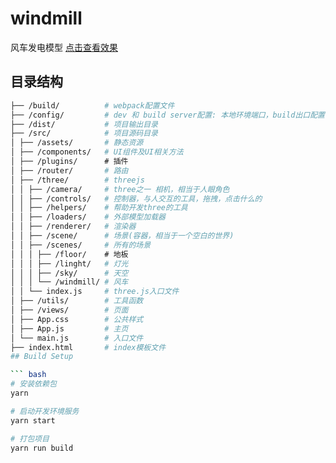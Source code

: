 # windmill
风车发电模型
<a href="http://www.luuxii.com/job/three/">点击查看效果</a>


## 目录结构

```bash
├── /build/          # webpack配置文件
├── /config/         # dev 和 build server配置: 本地环境端口，build出口配置等
├── /dist/           # 项目输出目录
├── /src/            # 项目源码目录
│ ├── /assets/       # 静态资源
│ ├── /components/   # UI组件及UI相关方法
│ ├── /plugins/      # 插件
│ ├── /router/       # 路由
│ ├── /three/        # threejs
│ │ ├── /camera/     # three之一 相机，相当于人眼角色
│ │ ├── /controls/   # 控制器，与人交互的工具，拖拽，点击什么的
│ │ ├── /helpers/    # 帮助开发three的工具
│ │ ├── /loaders/    # 外部模型加载器
│ │ ├── /renderer/   # 渲染器
│ │ ├── /scene/      # 场景(容器，相当于一个空白的世界)
│ │ ├── /scenes/     # 所有的场景
│ │ │ ├── /floor/    # 地板
│ │ │ ├── /linght/   # 灯光
│ │ │ ├── /sky/      # 天空
│ │ │ └── /windmill/ # 风车
│ │ └── index.js     # three.js入口文件
│ ├── /utils/        # 工具函数
│ ├── /views/        # 页面
│ ├── App.css        # 公共样式
│ ├── App.js         # 主页
│ └── main.js        # 入口文件
├── index.html       # index模板文件
## Build Setup

``` bash
# 安装依赖包
yarn

# 启动开发环境服务
yarn start

# 打包项目
yarn run build
